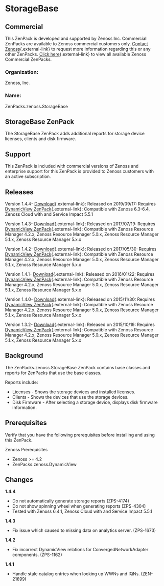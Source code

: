 # StorageBase

## Commercial

This ZenPack is developed and supported by Zenoss Inc. Commercial
ZenPacks are available to Zenoss commercial customers only. [Contact Zenoss](https://tryit.zenoss.com/zenpack-contact){.external-link} to
request more information regarding this or any other ZenPacks. [Click here](https://zenoss.com/product/zenpacks?f%5B0%5D=im_field_zenpack_category:1046){.external-link} to
view all available Zenoss Commercial ZenPacks.

### Organization:

Zenoss, Inc.

### Name:

ZenPacks.zenoss.StorageBase

## StorageBase ZenPack

The StorageBase ZenPack adds additional reports for storage device
licenses, clients and disk firmware.

## Support

This ZenPack is included with commercial versions of Zenoss and
enterprise support for this ZenPack is provided to Zenoss customers with
an active subscription.

## Releases

Version 1.4.4- [Download](https://delivery.zenoss.com/){.external-link}:   Released on 2019/09/17:   Requires [DynamicView ZenPack](http://help.zenoss.com/display/in/Dynamic+Service+View){.external-link}:   Compatible with Zenoss 6.3-6.4, Zenoss Cloud with and Service Impact
    5.5.1

Version 1.4.3- [Download](https://zenoss.leapfile.net/){.external-link}:   Released on 2017/07/19:   Requires [DynamicView ZenPack](http://help.zenoss.com/display/in/Dynamic+Service+View "ZenPack:DynamicView"){.external-link}:   Compatible with Zenoss Resource Manager 4.2.x, Zenoss Resource
    Manager 5.0.x, Zenoss Resource Manager 5.1.x, Zenoss Resource
    Manager 5.x.x

Version 1.4.2- [Download](https://zenoss.leapfile.net/){.external-link}:   Released on 2017/05/30:   Requires [DynamicView ZenPack](http://help.zenoss.com/display/in/Dynamic+Service+View "ZenPack:DynamicView"){.external-link}:   Compatible with Zenoss Resource Manager 4.2.x, Zenoss Resource
    Manager 5.0.x, Zenoss Resource Manager 5.1.x, Zenoss Resource
    Manager 5.x.x

Version 1.4.1- [Download](https://zenoss.leapfile.net/){.external-link}:   Released on 2016/01/22:   Requires [DynamicView ZenPack](http://help.zenoss.com/display/in/Dynamic+Service+View "ZenPack:DynamicView"){.external-link}:   Compatible with Zenoss Resource Manager 4.2.x, Zenoss Resource
    Manager 5.0.x, Zenoss Resource Manager 5.1.x, Zenoss Resource
    Manager 5.x.x

Version 1.4.0- [Download](https://zenoss.leapfile.net/){.external-link}:   Released on 2015/11/30:   Requires [DynamicView ZenPack](http://help.zenoss.com/display/in/Dynamic+Service+View "ZenPack:DynamicView"){.external-link}:   Compatible with Zenoss Resource Manager 4.2.x, Zenoss Resource
    Manager 5.0.x, Zenoss Resource Manager 5.1.x, Zenoss Resource
    Manager 5.x.x

Version 1.3.2- [Download](https://zenoss.leapfile.net/){.external-link}:   Released on 2015/10/19:   Requires [DynamicView ZenPack](http://help.zenoss.com/display/in/Dynamic+Service+View "ZenPack:DynamicView"){.external-link}:   Compatible with Zenoss Resource Manager 4.2.x, Zenoss Resource
    Manager 5.0.x, Zenoss Resource Manager 5.1.x, Zenoss Resource
    Manager 5.x.x

## Background

The ZenPacks.zenoss.StorageBase ZenPack contains base classes and
reports for ZenPacks that use the base classes.

Reports include:

-   Licenses - Shows the storage devices and installed licenses.
-   Clients - Shows the devices that use the storage devices.
-   Disk Firmware - After selecting a storage device, displays disk
    firmware information.

## Prerequisites

Verify that you have the following prerequisites before installing and
using this ZenPack.

Zenoss Prerequisites

-   Zenoss &gt;= 4.2
-   ZenPacks.zenoss.DynamicView

## Changes

**1.4.4**

-   Do not automatically generate storage reports (ZPS-4174)
-   Do not show spinning wheel when generating reports (ZPS-4304)
-   Tested with Zenoss 6.4.1, Zenoss Cloud with and Service Impact 5.5.1

**1.4.3**

-   Fix issue which caused to missing data on analytics server.
    (ZPS-1673)

**1.4.2**

-   Fix incorrect DynamicView relations for ConvergedNetworkAdapter
    components. (ZPS-1162)

**1.4.1**

-   Handle stale catalog entries when looking up WWNs and IQNs.
    (ZEN-21699)
